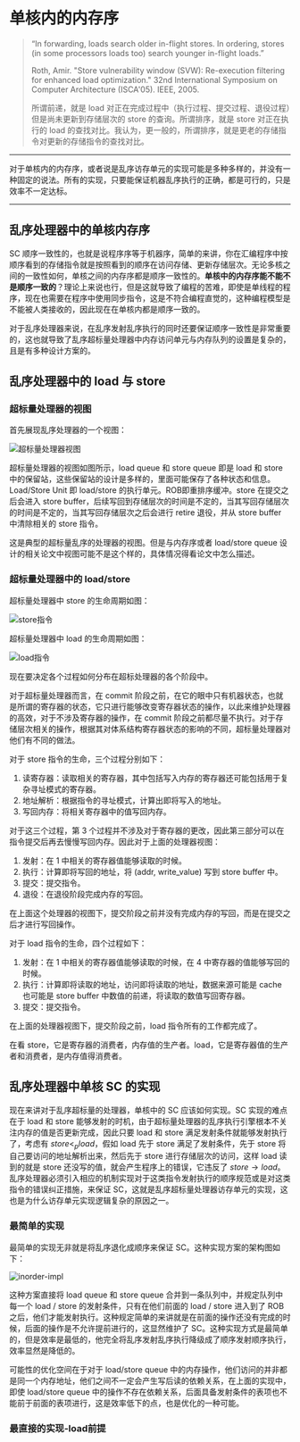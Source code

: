 # 单核内的内存序

> “In forwarding, loads search older in-flight stores. In ordering, stores (in some processors loads too) search younger in-flight loads.”
>
> Roth, Amir. "Store vulnerability window (SVW): Re-execution filtering for enhanced load optimization." 32nd International Symposium on Computer Architecture (ISCA'05). IEEE, 2005.
>
> 所谓前递，就是 load 对正在完成过程中（执行过程、提交过程、退役过程）但是尚未更新到存储层次的 store 的查询。所谓排序，就是 store 对正在执行的 load 的查找对比。我认为，更一般的，所谓排序，就是更老的存储指令对更新的存储指令的查找对比。

---

对于单核内的内存序，或者说是乱序访存单元的实现可能是多种多样的，并没有一种固定的说法。所有的实现，只要能保证机器乱序执行的正确，都是可行的，只是效率不一定达标。

---

## 乱序处理器中的单核内存序

SC 顺序一致性的，也就是说程序序等于机器序，简单的来讲，你在汇编程序中按顺序看到的存储指令就是按照看到的顺序在访问存储、更新存储层次。无论多核之间的一致性如何，单核之间的内存序都是顺序一致性的。**单核中的内存序能不能不是顺序一致的**？理论上来说也行，但是这就导致了编程的苦难，即使是单线程的程序，现在也需要在程序中使用同步指令，这是不符合编程直觉的，这种编程模型是不能被人类接收的，因此现在在单核内都是顺序一致的。

对于乱序处理器来说，在乱序发射乱序执行的同时还要保证顺序一致性是非常重要的，这也就导致了乱序超标量处理器中内存访问单元与内存队列的设置是复杂的，且是有多种设计方案的。

## 乱序处理器中的 load 与 store

### 超标量处理器的视图

首先展现乱序处理器的一个视图：

![超标量处理器视图](./images/superscalar-machine.png)

超标量处理器的视图如图所示，load queue 和 store queue 即是 load 和 store 中的保留站，这些保留站的设计是多样的，里面可能保存了各种状态和信息。Load/Store Unit 即 load/store 的执行单元。ROB即重排序缓冲。store 在提交之后会进入 store buffer，后续写回到存储层次的时间是不定的，当其写回存储层次的时间是不定的，当其写回存储层次之后会进行 retire 退役，并从 store buffer 中清除相关的 store 指令。

这是典型的超标量乱序的处理器的视图。但是与内存序或者 load/store queue 设计的相关论文中视图可能不是这个样的，具体情况得看论文中怎么描述。

### 超标量处理器中的 load/store

超标量处理器中 store 的生命周期如图：

![store指令](./images/store.png)

超标量处理器中 load 的生命周期如图：

![load指令](./images/load.png)

现在要决定各个过程如何分布在超标处理器的各个阶段中。

对于超标量处理器而言，在 commit 阶段之前，在它的眼中只有机器状态，也就是所谓的寄存器的状态，它只进行能够改变寄存器状态的操作，以此来维护处理器的高效，对于不涉及寄存器的操作，在 commit 阶段之前都尽量不执行。对于存储层次相关的操作，根据其对体系结构寄存器状态的影响的不同，超标量处理器对他们有不同的做法。

对于 store 指令的生命，三个过程分别如下：

1. 读寄存器：读取相关的寄存器，其中包括写入内存的寄存器还可能包括用于复杂寻址模式的寄存器。
2. 地址解析：根据指令的寻址模式，计算出即将写入的地址。
3. 写回内存：将相关寄存器中的值写回内存。

对于这三个过程，第 3 个过程并不涉及对于寄存器的更改，因此第三部分可以在指令提交后再去慢慢写回内存。因此对于上面的处理器视图：

1. 发射：在 1 中相关的寄存器值能够读取的时候。
2. 执行：计算即将写回的地址，将 (addr, write_value) 写到 store buffer 中。
3. 提交：提交指令。
4. 退役：在退役阶段完成内存的写回。

在上面这个处理器的视图下，提交阶段之前并没有完成内存的写回，而是在提交之后才进行写回操作。

对于 load 指令的生命，四个过程如下：

1. 发射：在 1 中相关的寄存器值能够读取的时候，在 4 中寄存器的值能够写回的时候。
2. 执行：计算即将读取的地址，访问即将读取的地址，数据来源可能是 cache 也可能是 store buffer 中数值的前递，将读取的数值写回寄存器。
3. 提交：提交指令。

在上面的处理器视图下，提交阶段之前，load 指令所有的工作都完成了。

在看 store，它是寄存器的消费者，内存值的生产者。load，它是寄存器值的生产者和消费者，是内存值得消费者。

## 乱序处理器中单核 SC 的实现

现在来讲对于乱序超标量的处理器，单核中的 SC 应该如何实现。SC 实现的难点在于 load 和 store 能够发射的时机，由于超标量处理器的乱序执行引擎根本不关注内存的值是否更新完成，因此只要 load 和 store 满足发射条件就能够发射执行了，考虑有 $store <_{p} load$，假如 load 先于 store 满足了发射条件，先于 store 将自己要访问的地址解析出来，然后先于 store 进行存储层次的访问，这样 load 读到的就是 store 还没写的值，就会产生程序上的错误，它违反了 $store \rightarrow load$。乱序处理器必须引入相应的机制实现对于这类指令发射执行的顺序规范或是对这类指令的错误纠正措施，来保证 SC，这就是乱序超标量处理器访存单元的实现，这也是为什么访存单元实现逻辑复杂的原因之一。

### 最简单的实现

最简单的实现无非就是将乱序退化成顺序来保证 SC。这种实现方案的架构图如下：

![inorder-impl](./images/inorder-impl.png)

这种方案直接将 load queue 和 store queue 合并到一条队列中，并规定队列中每一个 load / store 的发射条件，只有在他们前面的 load / store 进入到了 ROB 之后，他们才能发射执行。这种规定简单的来讲就是在前面的操作还没有完成的时候，后面的操作是不允许提前进行的，这显然维护了 SC。这种实现方式是最简单的，但是效率是最低的，他完全将乱序发射乱序执行降级成了顺序发射顺序执行，效率显然是降低的。

可能性的优化空间在于对于 load/store queue 中的内存操作，他们访问的并非都是同一个内存地址，他们之间不一定会产生写后读的依赖关系，在上面的实现中，即使 load/store queue 中的操作不存在依赖关系，后面具备发射条件的表项也不能前于前面的表项进行，这是效率低下的点，也是优化的一种可能。

### 最直接的实现-load前提
